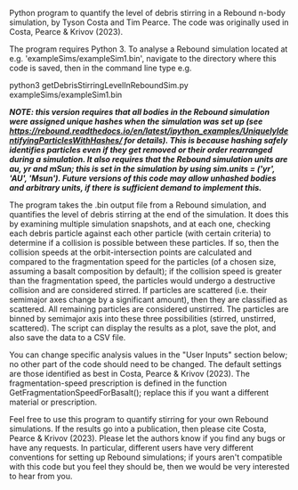 Python program to quantify the level of debris stirring in a Rebound n-body simulation, by Tyson Costa and Tim Pearce. The code was originally used in Costa, Pearce & Krivov (2023).

The program requires Python 3. To analyse a Rebound simulation located at e.g. 'exampleSims/exampleSim1.bin', navigate to the directory where this code is saved, then in the command line type e.g.

python3 getDebrisStirringLevelInReboundSim.py exampleSims/exampleSim1.bin

***NOTE: this version requires that all bodies in the Rebound simulation were assigned unique hashes when the simulation was set up (see https://rebound.readthedocs.io/en/latest/ipython_examples/UniquelyIdentifyingParticlesWithHashes/ for details). This is because hashing safely identifies particles even if they get removed or their order rearranged during a simulation. It also requires that the Rebound simulation units are au, yr and mSun; this is set in the simulation by using sim.units = ('yr', 'AU', 'Msun'). Future versions of this code may allow unhashed bodies and arbitrary units, if there is sufficient demand to implement this.***

The program takes the .bin output file from a Rebound simulation, and quantifies the level of debris stirring at the end of the simulation. It does this by examining multiple simulation snapshots, and at each one, checking each debris particle against each other particle (with certain criteria) to determine if a collision is possible between these particles. If so, then the collision speeds at the orbit-intersection points are calculated and compared to the fragmentation speed for the particles (of a chosen size, assuming a basalt composition by default); if the collision speed is greater than the fragmentation speed, the particles would undergo a destructive collision and are considered stirred. If particles are scattered (i.e. their semimajor axes change by a significant amount), then they are classified as scattered. All remaining particles are considered unstirred. The particles are binned by semimajor axis into these three possibilities (stirred, unstirred, scattered). The script can display the results as a plot, save the plot, and also save the data to a CSV file.

You can change specific analysis values in the "User Inputs" section below; no other part of the code should need to be changed. The default settings are those identified as best in Costa, Pearce & Krivov (2023). The fragmentation-speed prescription is defined in the function GetFragmentationSpeedForBasalt(); replace this if you want a different material or prescription.

Feel free to use this program to quantify stirring for your own Rebound simulations. If the results go into a publication, then please cite Costa, Pearce & Krivov (2023). Please let the authors know if you find any bugs or have any requests. In particular, different users have very different conventions for setting up Rebound simulations; if yours aren't compatible with this code but you feel they should be, then we would be very interested to hear from you.
